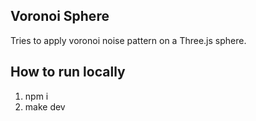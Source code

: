 ## Voronoi Sphere

Tries to apply voronoi noise pattern on a Three.js sphere.

## How to run locally

1. npm i
2. make dev
